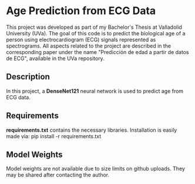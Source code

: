 # Age Prediction from ECG Data

This project was developed as part of my Bachelor's Thesis at Valladolid University (UVa). The goal of this code is to predict the biological age of a person using electrocardiogram (ECG) signals represented as spectrograms.
All aspects related to the project are described in the corresponding paper under the name "Predicción de edad a partir de datos de ECG", available in the UVa repository.

## Description

In this project, a **DenseNet121** neural network is used to predict age from ECG data.

## Requirements
**requirements.txt** contains the necessary libraries. Installation is easily made via:
pip install -r requirements.txt

## Model Weights
Model weights are not available due to size limits on github uploads. They may be shared after contacting the author.
